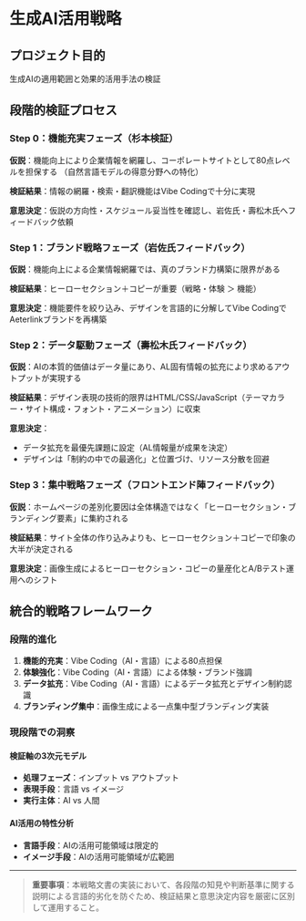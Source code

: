 # 生成AI活用戦略

## プロジェクト目的
生成AIの適用範囲と効果的活用手法の検証

## 段階的検証プロセス

### Step 0：機能充実フェーズ（杉本検証）

**仮説**：機能向上により企業情報を網羅し、コーポレートサイトとして80点レベルを担保する
（自然言語モデルの得意分野への特化）

**検証結果**：情報の網羅・検索・翻訳機能はVibe Codingで十分に実現

**意思決定**：仮説の方向性・スケジュール妥当性を確認し、岩佐氏・壽松木氏へフィードバック依頼

### Step 1：ブランド戦略フェーズ（岩佐氏フィードバック）

**仮説**：機能向上による企業情報網羅では、真のブランド力構築に限界がある

**検証結果**：ヒーローセクション＋コピーが重要（戦略・体験 ＞ 機能）

**意思決定**：機能要件を絞り込み、デザインを言語的に分解してVibe CodingでAeterlinkブランドを再構築

### Step 2：データ駆動フェーズ（壽松木氏フィードバック）

**仮説**：AIの本質的価値はデータ量にあり、AL固有情報の拡充により求めるアウトプットが実現する

**検証結果**：デザイン表現の技術的限界はHTML/CSS/JavaScript（テーマカラー・サイト構成・フォント・アニメーション）に収束

**意思決定**：
- データ拡充を最優先課題に設定（AL情報量が成果を決定）
- デザインは「制約の中での最適化」と位置づけ、リソース分散を回避

### Step 3：集中戦略フェーズ（フロントエンド陣フィードバック）

**仮説**：ホームページの差別化要因は全体構造ではなく「ヒーローセクション・ブランディング要素」に集約される

**検証結果**：サイト全体の作り込みよりも、ヒーローセクション＋コピーで印象の大半が決定される

**意思決定**：画像生成によるヒーローセクション・コピーの量産化とA/Bテスト運用へのシフト

## 統合的戦略フレームワーク

### 段階的進化
1. **機能的充実**：Vibe Coding（AI・言語）による80点担保
2. **体験強化**：Vibe Coding（AI・言語）による体験・ブランド強調
3. **データ拡充**：Vibe Coding（AI・言語）によるデータ拡充とデザイン制約認識
4. **ブランディング集中**：画像生成による一点集中型ブランディング実装

### 現段階での洞察

#### 検証軸の3次元モデル
- **処理フェーズ**：インプット vs アウトプット
- **表現手段**：言語 vs イメージ
- **実行主体**：AI vs 人間

#### AI活用の特性分析
- **言語手段**：AIの活用可能領域は限定的
- **イメージ手段**：AIの活用可能領域が広範囲

---

> **重要事項**：本戦略文書の実装において、各段階の知見や判断基準に関する説明による言語的劣化を防ぐため、検証結果と意思決定内容を厳密に区別して運用すること。
